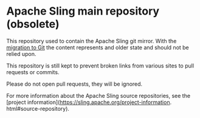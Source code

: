 # Apache Sling main repository (obsolete)

This repository used to contain the Apache Sling git mirror. With the
[migration to Git](https://issues.apache.org/jira/browse/SLING-3987)
the content represents and older state and should not be relied upon.

This repository is still kept to prevent broken links from various
sites to pull requests or commits.

Please do not open pull requests, they will be ignored.

For more information about the Apache Sling source repositories, see
the [project information](https://sling.apache.org/project-information.
html#source-repository).
